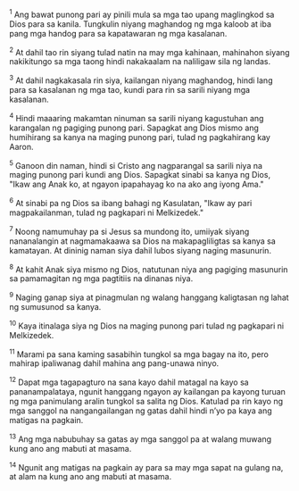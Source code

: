 <sup>1</sup>
Ang bawat punong pari ay pinili mula sa mga tao upang maglingkod sa Dios para sa kanila. Tungkulin niyang maghandog ng mga kaloob at iba pang mga handog para sa kapatawaran ng mga kasalanan. 

<sup>2</sup>
At dahil tao rin siyang tulad natin na may mga kahinaan, mahinahon siyang nakikitungo sa mga taong hindi nakakaalam na naliligaw sila ng landas. 

<sup>3</sup>
At dahil nagkakasala rin siya, kailangan niyang maghandog, hindi lang para sa kasalanan ng mga tao, kundi para rin sa sarili niyang mga kasalanan. 

<sup>4</sup>
Hindi maaaring makamtan ninuman sa sarili niyang kagustuhan ang karangalan ng pagiging punong pari. Sapagkat ang Dios mismo ang humihirang sa kanya na maging punong pari, tulad ng pagkahirang kay Aaron. 

<sup>5</sup>
Ganoon din naman, hindi si Cristo ang nagparangal sa sarili niya na maging punong pari kundi ang Dios. Sapagkat sinabi sa kanya ng Dios, "Ikaw ang Anak ko, at ngayon ipapahayag ko na ako ang iyong Ama." 

<sup>6</sup>
At sinabi pa ng Dios sa ibang bahagi ng Kasulatan, "Ikaw ay pari magpakailanman, tulad ng pagkapari ni Melkizedek." 

<sup>7</sup>
Noong namumuhay pa si Jesus sa mundong ito, umiiyak siyang nananalangin at nagmamakaawa sa Dios na makapagliligtas sa kanya sa kamatayan. At dininig naman siya dahil lubos siyang naging masunurin. 

<sup>8</sup>
At kahit Anak siya mismo ng Dios, natutunan niya ang pagiging masunurin sa pamamagitan ng mga pagtitiis na dinanas niya. 

<sup>9</sup>
Naging ganap siya at pinagmulan ng walang hanggang kaligtasan ng lahat ng sumusunod sa kanya. 

<sup>10</sup>
Kaya itinalaga siya ng Dios na maging punong pari tulad ng pagkapari ni Melkizedek.

<sup>11</sup>
Marami pa sana kaming sasabihin tungkol sa mga bagay na ito, pero mahirap ipaliwanag dahil mahina ang pang-unawa ninyo. 

<sup>12</sup>
Dapat mga tagapagturo na sana kayo dahil matagal na kayo sa pananampalataya, ngunit hanggang ngayon ay kailangan pa kayong turuan ng mga panimulang aralin tungkol sa salita ng Dios. Katulad pa rin kayo ng mga sanggol na nangangailangan ng gatas dahil hindi nʼyo pa kaya ang matigas na pagkain. 

<sup>13</sup>
Ang mga nabubuhay sa gatas ay mga sanggol pa at walang muwang kung ano ang mabuti at masama. 

<sup>14</sup>
Ngunit ang matigas na pagkain ay para sa may mga sapat na gulang na, at alam na kung ano ang mabuti at masama.